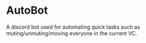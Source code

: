# AutoBot
A discord bot used for automating quick tasks such as muting/unmuting/moving everyone in the current VC.
